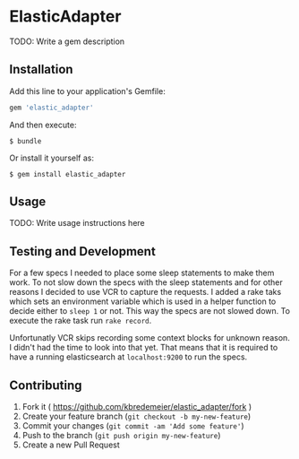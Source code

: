 # ElasticAdapter

TODO: Write a gem description

## Installation

Add this line to your application's Gemfile:

```ruby
gem 'elastic_adapter'
```

And then execute:

    $ bundle

Or install it yourself as:

    $ gem install elastic_adapter

## Usage

TODO: Write usage instructions here


## Testing and Development

For a few specs I needed to place some sleep statements to make them work. To not slow down the specs with the sleep statements and for other reasons
I decided to use VCR to capture the requests. I added a rake taks which sets an environment variable which is used in a helper function to decide either to
`sleep 1` or not. This way the specs are not slowed down. To execute the rake task run `rake record`.

Unfortunatly VCR skips recording some context blocks for unknown reason. I didn't had the time to look into that yet. That means that it is required
to have a running elasticsearch at `localhost:9200` to run the specs.

## Contributing

1. Fork it ( https://github.com/kbredemeier/elastic_adapter/fork )
2. Create your feature branch (`git checkout -b my-new-feature`)
3. Commit your changes (`git commit -am 'Add some feature'`)
4. Push to the branch (`git push origin my-new-feature`)
5. Create a new Pull Request

